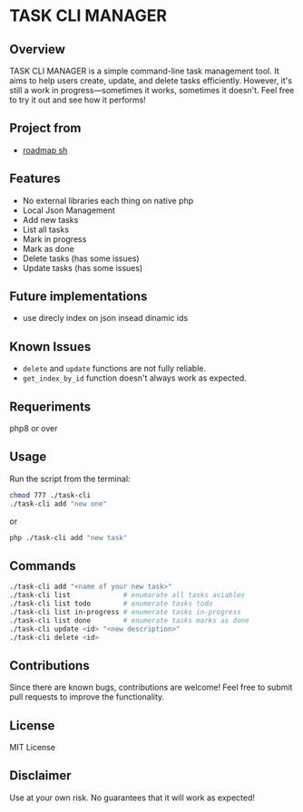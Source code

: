 # TASK CLI MANAGER

## Overview
TASK CLI MANAGER is a simple command-line task management tool. It aims to help users create, update, and delete tasks efficiently. However, it's still a work in progress—sometimes it works, sometimes it doesn't. Feel free to try it out and see how it performs!

## Project from
- [roadmap sh](https://roadmap.sh/projects/task-tracker)

## Features
- No external libraries each thing on native php
- Local Json Management
- Add new tasks
- List all tasks
- Mark in progress
- Mark as done
- Delete tasks (has some issues)
- Update tasks (has some issues)

## Future implementations
- use direcly index on json insead dinamic ids

## Known Issues
- `delete` and `update` functions are not fully reliable.
- `get_index_by_id` function doesn't always work as expected.


## Requeriments
php8 or over

## Usage
Run the script from the terminal:
```sh
chmod 777 ./task-cli
./task-cli add "new one"
```
or
```sh
php ./task-cli add "new task"
```

## Commands
```sh
./task-cli add "<name of your new task>"
./task-cli list             # enumarate all tasks aviables
./task-cli list todo        # enumerate tasks todo
./task-cli list in-progress # enumerate tasks in-progress
./task-cli list done        # enumerate tasks marks as done
./task-cli update <id> "<new description>"
./task-cli delete <id>
```

## Contributions
Since there are known bugs, contributions are welcome! Feel free to submit pull requests to improve the functionality.

## License
MIT License

## Disclaimer
Use at your own risk. No guarantees that it will work as expected!


